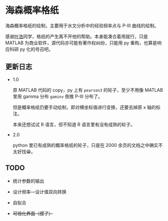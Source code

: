 # 海森概率格纸

海森概率格纸的绘制，主要用于水文分析中的经验频率点与 P-III 曲线的绘制。

感谢[叶浩](https://github.com/yehao1999)同学，格纸的产生离不开他的帮助。本身能凑合着用就行，只是 MATLAB 为商业软件，源代码亦可能有著作权纠纷，只能用 py 重构，也算是响应科研 py 化的号召吧。

## 更新日志

* 1.0

    原 MATLAB 代码的 copy，py 上有 `pearson3` 的轮子，至少不用像 MATLAB 里用 gamma 分布 `gaminv` 倒推 P-III 分布了。

    但是概率格纸仍要手动绘制，即对横坐标值进行变换，还要去掉原 x 轴的标注。

    本来还想试试 R 语言，但不知道 R 语言里有没有成熟的轮子。

* 2.0

    python 里已有成熟的概率格纸的轮子，只是在 2000 余页的文档之中确实不太好找😁。

## TODO

* 统计参数的输出

* 设计频率—设计值双向转换

* 自拟合

* ~~可视化界面（摸了）~~

